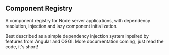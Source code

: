 ## Component Registry

A component registry for Node server applications, with dependency resolution,
injection and lazy component initialization.

Best described as a simple dependency injection system inpsired by features from
Angular and OSGI. More documentation coming, just read the code, it's short!
